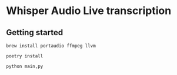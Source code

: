 # Whisper Audio Live transcription 

## Getting started

```
brew install portaudio ffmpeg llvm

poetry install
```

```
python main,py
```
